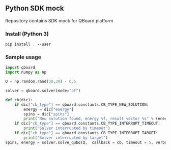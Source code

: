 ## Python SDK mock

Repository contains SDK mock for QBoard platform

### Install (Python 3)
```
pip install . --user
```

### Sample usage

```python
import qboard
import numpy as np

Q = np.random.rand(30,30) - 0.5

solver = qboard.solver(mode="bf")

def cb(dic):
    if dic["cb_type"] == qboard.constants.CB_TYPE_NEW_SOLUTION:
        energy = dic["energy"]
        spins = dic["spins"]
        print("New solution found, energy %f, result vector %s" % (energy, spins))
    if dic["cb_type"] == qboard.constants.CB_TYPE_INTERRUPT_TIMEOUT:
        print("Solver interrupted by timeout")
    if dic["cb_type"] == qboard.constants.CB_TYPE_INTERRUPT_TARGET:
        print("Solver interrupted by target")
spins, energy = solver.solve_qubo(Q,  callback = cb, timeout = 5, verbosity = 0)
```

